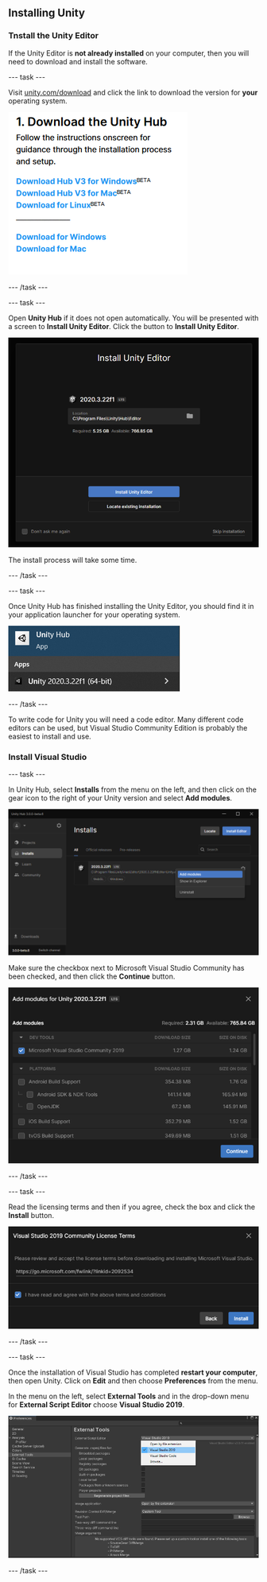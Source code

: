 ## Installing Unity

### Tnstall the Unity Editor

If the Unity Editor is **not already installed** on your computer, then you will need to download and install the software.

--- task ---

Visit [unity.com/download](https://unity.com/download) and click the link to download the version for **your** operating system.

![The 'download for' links shown for Windows, Mac, and Linux.](images/install_download_links.png)

--- /task ---

--- task ---

Open **Unity Hub** if it does not open automatically. You will be presented with a screen to **Install Unity Editor**. Click the button to **Install Unity Editor**.

![Splash screen with a button at the bottom to 'Install Unity Editor'.](images/install_editor_install.png)

The install process will take some time.

--- /task ---

--- task ---

Once Unity Hub has finished installing the Unity Editor, you should find it in your application launcher for your operating system.

![Windows application launcher with Unity shown.](images/install_application_launcher.png)

--- /task ---

To write code for Unity you will need a code editor. Many different code editors can be used, but Visual Studio Community Edition is probably the easiest to install and use.

### Install Visual Studio

--- task ---

In Unity Hub, select **Installs** from the menu on the left, and then click on the gear icon to the right of your Unity version and select **Add modules**.

![Unity Hub shown with options selected.](images/unity-add-modules.png)

Make sure the checkbox next to Microsoft Visual Studio Community has been checked, and then click the **Continue** button.

![Unity Hub with a check next to Visual Studio.](images/unity-install-vs.png)

--- /task ---

--- task ---

Read the licensing terms and then if you agree, check the box and click the **Install** button.

![License agreement checked for Visual Studio.](images/unity-vs-license.png)

--- /task ---

--- task --- 

Once the installation of Visual Studio has completed **restart your computer**, then open Unity. Click on **Edit** and then choose **Preferences** from the menu.

In the menu on the left, select **External Tools** and in the drop-down menu for **External Script Editor** choose **Visual Studio 2019**.

![Preferences menu with Visual Studio chosen as the script editor.](images/unity-editor-select.png)

--- /task ---